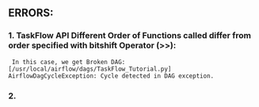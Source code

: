 ## ERRORS:

### 1. TaskFlow API Different Order of Functions called differ from order specified with bitshift Operator (>>):
     In this case, we get Broken DAG: [/usr/local/airflow/dags/TaskFlow_Tutorial.py] AirflowDagCycleException: Cycle detected in DAG exception.

### 2. 
